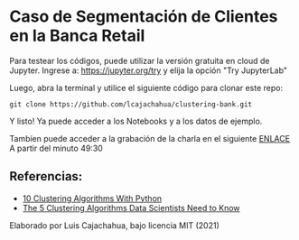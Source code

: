 # Caso de Segmentación de Clientes en la Banca Retail

Para testear los códigos, puede utilizar la versión gratuita en cloud de Jupyter. Ingrese a: https://jupyter.org/try y elija la opción "Try JupyterLab"

Luego, abra la terminal y utilice el siguiente código para clonar este repo:

```
git clone https://github.com/lcajachahua/clustering-bank.git
```

Y listo! Ya puede acceder a los Notebooks y a los datos de ejemplo.

Tambíen puede acceder a la grabación de la charla en el siguiente [ENLACE](https://www.facebook.com/datamining.pe/videos/charla-magistral-t%C3%A9cnicas-avanzadas-de-segmentaci%C3%B3n-en-el-sector-financiero/414119256916119/?_rdr) A partir del minuto 49:30


## Referencias:

- [10 Clustering Algorithms With Python](https://machinelearningmastery.com/clustering-algorithms-with-python/)
- [The 5 Clustering Algorithms Data Scientists Need to Know](https://towardsdatascience.com/the-5-clustering-algorithms-data-scientists-need-to-know-a36d136ef68)

Elaborado por Luis Cajachahua, bajo licencia MIT (2021)
